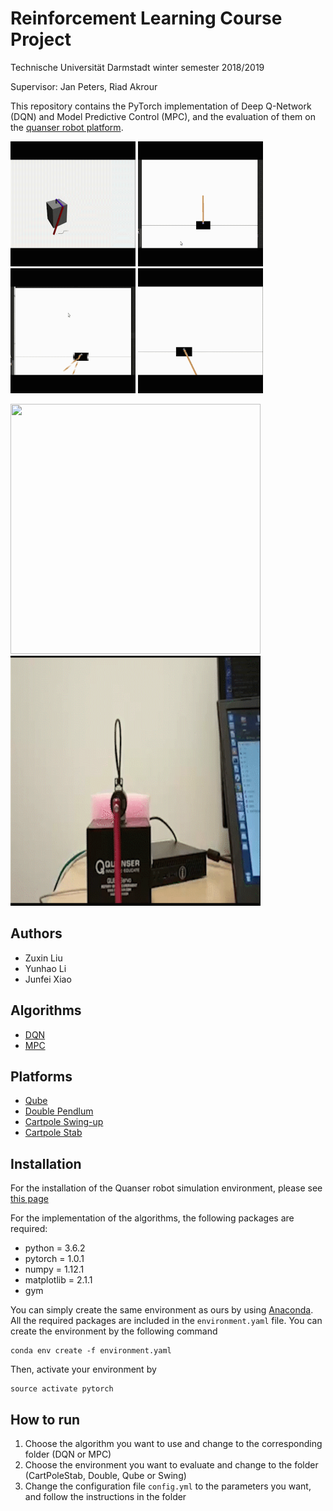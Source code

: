 # Reinforcement Learning Course Project
Technische Universität Darmstadt winter semester 2018/2019

Supervisor: Jan Peters, Riad Akrour

This repository contains the PyTorch implementation of Deep Q-Network (DQN) and Model Predictive Control (MPC), 
and the evaluation of them on the [quanser robot platform](https://git.ias.informatik.tu-darmstadt.de/quanser/clients).

<img width="200" height="200" src="./Resources/figures/qube.gif"> <img width="200" height="200" src="./Resources/figures/stabe.gif">
<img width="200" height="200" src="./Resources/figures/swing.gif"> <img width="200" height="200" src="./Resources/figures/swing_interesting.gif">

<img width="400" height="400" src="./Resources/figures/qube-before-fine-tuning.gif"> <img width="400" height="400" src="./Resources/figures/qube-after-fine-tuning.gif">

## Authors
+ Zuxin Liu
+ Yunhao Li
+ Junfei Xiao

## Algorithms
+ [DQN](https://arxiv.org/abs/1312.5602)
+ [MPC](https://ieeexplore.ieee.org/abstract/document/8463189)

## Platforms
+ [Qube](https://git.ias.informatik.tu-darmstadt.de/quanser/clients/tree/master/quanser_robots/qube)
+ [Double Pendlum](https://git.ias.informatik.tu-darmstadt.de/quanser/clients/tree/master/quanser_robots/double_pendulum)
+ [Cartpole Swing-up](https://git.ias.informatik.tu-darmstadt.de/quanser/clients/tree/master/quanser_robots/cartpole)
+ [Cartpole Stab](https://git.ias.informatik.tu-darmstadt.de/quanser/clients/tree/master/quanser_robots/cartpole)

## Installation
For the installation of the Quanser robot simulation environment, please see [this page](https://git.ias.informatik.tu-darmstadt.de/quanser/clients)

For the implementation of the algorithms, the following packages are required:

+ python = 3.6.2
+ pytorch = 1.0.1
+ numpy = 1.12.1
+ matplotlib = 2.1.1
+ gym

You can simply create the same environment as ours by using [Anaconda](https://www.anaconda.com/).
All the required packages are included in the ```environment.yaml``` file. You can create the environment by the following command

```angular2html
conda env create -f environment.yaml
```
Then, activate your environment by 

```
source activate pytorch
```

## How to run

1. Choose the algorithm you want to use and change to the corresponding folder (DQN or MPC)
2. Choose the environment you want to evaluate and change to the folder (CartPoleStab, Double, Qube or Swing)
3. Change the configuration file ```config.yml``` to the parameters you want, and follow the instructions in the folder
